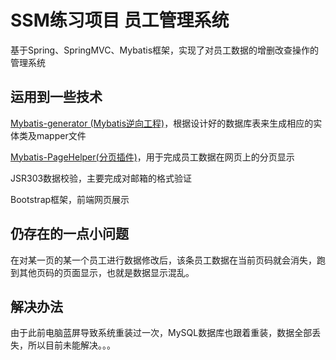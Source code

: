 # SSM练习项目 员工管理系统

基于Spring、SpringMVC、Mybatis框架，实现了对员工数据的增删改查操作的管理系统

## 运用到一些技术

[Mybatis-generator (Mybatis逆向工程)]( http://mybatis.org/generator/ )，根据设计好的数据库表来生成相应的实体类及mapper文件

[Mybatis-PageHelper(分页插件)]( https://pagehelper.github.io/ )，用于完成员工数据在网页上的分页显示

JSR303数据校验，主要完成对邮箱的格式验证

Bootstrap框架，前端网页展示

## 仍存在的一点小问题

在对某一页的某一个员工进行数据修改后，该条员工数据在当前页码就会消失，跑到其他页码的页面显示，也就是数据显示混乱。

## 解决办法

由于此前电脑蓝屏导致系统重装过一次，MySQL数据库也跟着重装，数据全部丢失，所以目前未能解决。。。
